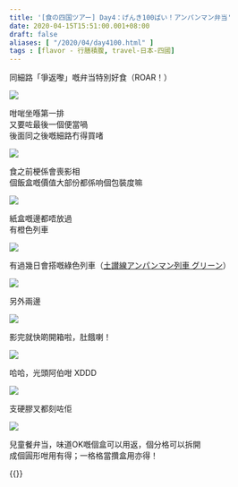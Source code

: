 ```yaml
---
title: '[食の四国ツアー] Day4：げんき100ばい！アンパンマン弁当'
date: 2020-04-15T15:51:00.001+08:00
draft: false
aliases: [ "/2020/04/day4100.html" ]
tags : [flavor - 行膳積腹, travel-日本-四國]
---
```


同細路「爭返嚟」嘅弁当特別好食（ROAR！）  

![](/images/shikoku4d.jpg)

咁啱坐喺第一排  
又要咗最後一個便當喎  
後面同之後嘅細路冇得買啫  

![](/images/shikoku4d1.jpg)

食之前梗係會喪影相  
個飯盒嘅價值大部份都係响個包裝度嘛  

![](/images/shikoku4d2.jpg)

紙盒嘅邊都唔放過  
有橙色列車

![](/images/shikoku4d3.jpg)

有過幾日會搭嘅綠色列車（[土讃線アンパンマン列車 グリーン](https://hidie.net/shikoku7k/)）  

![](/images/shikoku4d4.jpg)

另外兩邊  

![](/images/shikoku4d5.jpg)

影完就快啲開箱啦，肚餓喇！  

![](/images/shikoku4d6.jpg)

哈哈，光頭阿伯咁 XDDD  

![](/images/shikoku4d7.jpg)

支硬膠叉都刻咗佢  

![](/images/shikoku4d8.jpg)

兒童餐弁当，味道OK嘅個盒可以用返，個分格可以拆開  
成個圓形咁用有得；一格格當攢盒用亦得！  
  

{{<shikoku>}}
  
